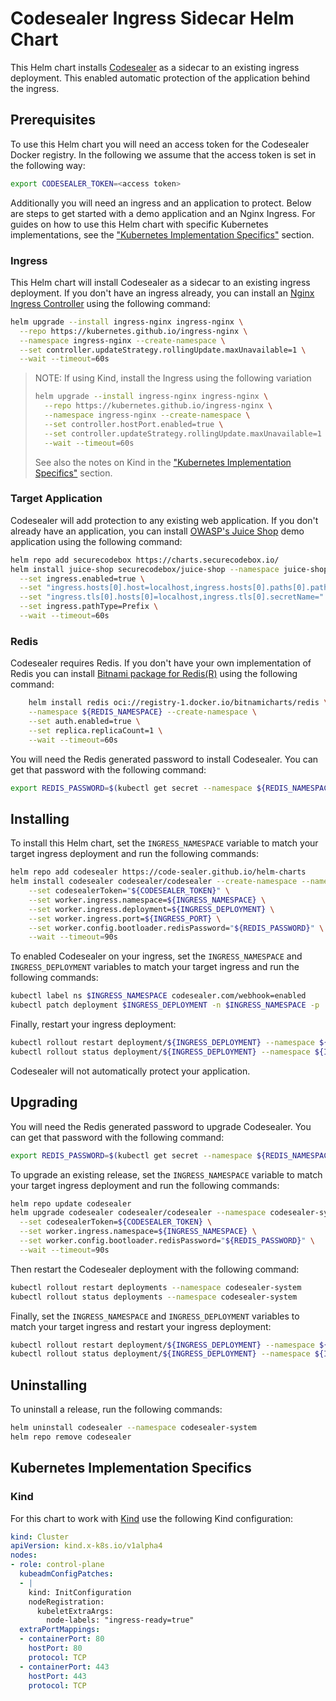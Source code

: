 # Codesealer Ingress Sidecar Helm Chart

This Helm chart installs [Codesealer](https://codesealer.com) as a sidecar to an
existing ingress deployment. This enabled automatic protection of the application behind
the ingress.

## Prerequisites

To use this Helm chart you will need an access token for the Codesealer Docker registry.
In the following we assume that the access token is set in the following way:

```bash
export CODESEALER_TOKEN=<access token>
```

Additionally you will need an ingress and an application to protect. Below are steps to
get started with a demo application and an Nginx Ingress. For guides on how to use this
Helm chart with specific Kubernetes implementations, see the ["Kubernetes Implementation
Specifics"](#kubernetes-implementation-specifics) section.

### Ingress

This Helm chart will install Codesealer as a sidecar to an existing ingress deployment.
If you don't have an ingress already, you can install an [Nginx Ingress
Controller](https://docs.nginx.com/nginx-ingress-controller/) using the following
command:

```bash
helm upgrade --install ingress-nginx ingress-nginx \
  --repo https://kubernetes.github.io/ingress-nginx \
  --namespace ingress-nginx --create-namespace \
  --set controller.updateStrategy.rollingUpdate.maxUnavailable=1 \
  --wait --timeout=60s
```

> NOTE: If using Kind, install the Ingress using the following variation
>
> ```bash
> helm upgrade --install ingress-nginx ingress-nginx \
>   --repo https://kubernetes.github.io/ingress-nginx \
>   --namespace ingress-nginx --create-namespace \
>   --set controller.hostPort.enabled=true \
>   --set controller.updateStrategy.rollingUpdate.maxUnavailable=1 \
>   --wait --timeout=60s
> ```
>
> See also the notes on Kind in the ["Kubernetes Implementation
> Specifics"](#kubernetes-implementation-specifics) section.

### Target Application

Codesealer will add protection to any existing web application. If you don't already
have an application, you can install [OWASP's Juice
Shop](https://owasp.org/www-project-juice-shop/) demo application using the following
command:

```bash
helm repo add securecodebox https://charts.securecodebox.io/
helm install juice-shop securecodebox/juice-shop --namespace juice-shop --create-namespace \
  --set ingress.enabled=true \
  --set "ingress.hosts[0].host=localhost,ingress.hosts[0].paths[0].path=/" \
  --set "ingress.tls[0].hosts[0]=localhost,ingress.tls[0].secretName=" \
  --set ingress.pathType=Prefix \
  --wait --timeout=60s
```

### Redis

Codesealer requires Redis. If you don't have your own implementation of Redis you can install 
[Bitnami package for Redis(R)](https://github.com/bitnami/charts/blob/main/bitnami/redis/README.md) 
using the following command:

```bash
    helm install redis oci://registry-1.docker.io/bitnamicharts/redis \
    --namespace ${REDIS_NAMESPACE} --create-namespace \
    --set auth.enabled=true \
    --set replica.replicaCount=1 \
    --wait --timeout=60s
```

You will need the Redis generated password to install Codesealer.  You can get that password with
the following command:

```bash
export REDIS_PASSWORD=$(kubectl get secret --namespace ${REDIS_NAMESPACE} redis -o jsonpath="{.data.redis-password}" | base64 -d)
```

## Installing

To install this Helm chart, set the `INGRESS_NAMESPACE` variable to match your target
ingress deployment and run the following commands:

```bash
helm repo add codesealer https://code-sealer.github.io/helm-charts
helm install codesealer codesealer/codesealer --create-namespace --namespace codesealer-system \
    --set codesealerToken="${CODESEALER_TOKEN}" \
    --set worker.ingress.namespace=${INGRESS_NAMESPACE} \
    --set worker.ingress.deployment=${INGRESS_DEPLOYMENT} \
    --set worker.ingress.port=${INGRESS_PORT} \
    --set worker.config.bootloader.redisPassword="${REDIS_PASSWORD}" \
    --wait --timeout=90s
```

To enabled Codesealer on your ingress, set the `INGRESS_NAMESPACE` and
`INGRESS_DEPLOYMENT` variables to match your target ingress and run the following
commands:

```bash
kubectl label ns $INGRESS_NAMESPACE codesealer.com/webhook=enabled
kubectl patch deployment $INGRESS_DEPLOYMENT -n $INGRESS_NAMESPACE -p '{"spec": {"template":{"metadata":{"annotations":{"codesealer.com/injection":"enabled"}}}} }'
```

Finally, restart your ingress deployment:

```bash
kubectl rollout restart deployment/${INGRESS_DEPLOYMENT} --namespace ${INGRESS_NAMESPACE}
kubectl rollout status deployment/${INGRESS_DEPLOYMENT} --namespace ${INGRESS_NAMESPACE} --watch
```

Codesealer will not automatically protect your application.

## Upgrading

You will need the Redis generated password to upgrade Codesealer.  You can get that password with
the following command:

```bash
export REDIS_PASSWORD=$(kubectl get secret --namespace ${REDIS_NAMESPACE} redis -o jsonpath="{.data.redis-password}" | base64 -d)
```

To upgrade an existing release, set the `INGRESS_NAMESPACE` variable to match your
target ingress deployment and run the following commands:

```bash
helm repo update codesealer
helm upgrade codesealer codesealer/codesealer --namespace codesealer-system \
  --set codesealerToken=${CODESEALER_TOKEN} \
  --set worker.ingress.namespace=${INGRESS_NAMESPACE} \
  --set worker.config.bootloader.redisPassword="${REDIS_PASSWORD}" \
  --wait --timeout=90s
```

Then restart the Codesealer deployment with the following command:

```bash
kubectl rollout restart deployments --namespace codesealer-system
kubectl rollout status deployments --namespace codesealer-system
```

Finally, set the `INGRESS_NAMESPACE` and `INGRESS_DEPLOYMENT` variables to match your
target ingress and restart your ingress deployment:

```bash
kubectl rollout restart deployment/${INGRESS_DEPLOYMENT} --namespace ${INGRESS_NAMESPACE}
kubectl rollout status deployment/${INGRESS_DEPLOYMENT} --namespace ${INGRESS_NAMESPACE} --watch
```

## Uninstalling

To uninstall a release,  run the following commands:

```bash
helm uninstall codesealer --namespace codesealer-system
helm repo remove codesealer
```

## Kubernetes Implementation Specifics

### Kind

For this chart to work with [Kind](https://kind.sigs.k8s.io/) use the following Kind
configuration:

```yaml
kind: Cluster
apiVersion: kind.x-k8s.io/v1alpha4
nodes:
- role: control-plane
  kubeadmConfigPatches:
  - |
    kind: InitConfiguration
    nodeRegistration:
      kubeletExtraArgs:
        node-labels: "ingress-ready=true"
  extraPortMappings:
  - containerPort: 80
    hostPort: 80
    protocol: TCP
  - containerPort: 443
    hostPort: 443
    protocol: TCP
```
